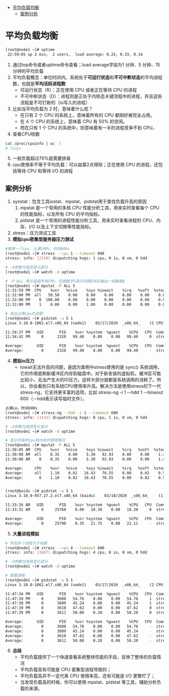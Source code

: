 <!-- TOC START min:1 max:3 link:true asterisk:false update:true -->
- [平均负载均衡](#平均负载均衡)
  - [案例分析](#案例分析)
<!-- TOC END -->

# 平均负载均衡
```sh
[root@node1 ~]# uptime
 22:59:05 up 2 min,  2 users,  load average: 0.25, 0.33, 0.14
```
1.  通过top命令或者uptime命令查看；load average字段为1 分钟、5 分钟、15 分钟的平均负载
2.  平均负载概念：单位时间内，系统处于**可运行状态**和**不可中断状态**的平均进程数，也就是**平均活跃进程数**
    - 可运行状态（R）：正在使用 CPU 或者正在等待 CPU 的进程
    - 不可中断状态（D）：进程则是正处于内核态关键流程中的进程，并且这些流程是不可打断的（io写入的进程）
3.  比如当平均负载为 2 时，意味着什么呢？
    - 在只有 2 个 CPU 的系统上，意味着所有的 CPU 都刚好被完全占用。
    - 在 4 个 CPU 的系统上，意味着 CPU 有 50% 的空闲。
    - 而在只有 1 个 CPU 的系统中，则意味着有一半的进程竞争不到 CPU。
4.  查看CPU核数
```sh
cat /proc/cpuinfo | wc -l
# lscpu
```
5.  一般负载超过70%就需要排查
6.  cpu使用率不等于平均负载：可以由第2点得知；正在使用 CPU 的进程，还包括等待 CPU 和等待 I/O 的进程

##  案例分析
1.  sysstat：包含工具iostat、mpstat、pidstat用于查找负载升高的原因
    1.  mpstat 是一个常用的多核 CPU 性能分析工具，用来实时查看每个 CPU 的性能指标，以及所有 CPU 的平均指标。
    2.  pidstat 是一个常用的进程性能分析工具，用来实时查看进程的 CPU、内存、I/O 以及上下文切换等性能指标。
2.  stress：压力测试工具
3.  **模拟cpu密集型服务器压力测试**

```sh
#使用一个cpu，占满100%，时间600s
[root@node1 ~]# stress --cpu 1 --timeout 600
stress: info: [2319] dispatching hogs: 1 cpu, 0 io, 0 vm, 0 hdd

# -d参数为高亮变化部分
[root@node1 ~]# watch -d uptime

# -P ALL 表示监控所有CPU，后面数字5表示间隔5秒后输出一组数据$
[root@node1 ~]# mpstat -P ALL 5     
11:31:59 PM  CPU    %usr   %nice    %sys %iowait    %irq   %soft  %steal  %guest  %gnice   %idle
11:32:00 PM  all   50.50    0.00    0.00    0.00    0.00    0.00    0.00    0.00    0.00   49.50
11:32:00 PM    0  100.00    0.00    0.00    0.00    0.00    0.00    0.00    0.00    0.00    0.00
11:32:00 PM    1    0.00    0.00    1.00    0.00    0.00    0.00    0.00    0.00    0.00   99.00

# 找出占用cpu的进程
[root@node1 ~]# pidstat -u 5 1      
Linux 3.10.0-1062.el7.x86_64 (node1) 	03/17/2020 	_x86_64_	(2 CPU)

11:34:37 PM   UID       PID    %usr %system  %guest    %CPU   CPU  Command
11:34:42 PM     0      2320   99.40    0.00    0.00   99.40     0  stress

Average:      UID       PID    %usr %system  %guest    %CPU   CPU  Command
Average:        0      2320   99.40    0.00    0.00   99.40     -  stress
```

4.  **模拟io压力**
    - iowait无法升高的问题，是因为案例中stress使用的是 sync() 系统调用，它的作用是刷新缓冲区内存到磁盘中。对于新安装的虚拟机，缓冲区可能比较小，无法产生大的IO压力，这样大部分就都是系统调用的消耗了。所以，你会看到只有系统CPU使用率升高。解决方法是使用stress的下一代stress-ng，它支持更丰富的选项，比如 stress-ng -i 1 --hdd 1 --timeout 600（--hdd表示读写临时文件）。

```sh
占满io，时间600s
[root@node1 ~]# stress-ng --hdd -i 1 --timeout 600
stress: info: [3143] dispatching hogs: 0 cpu, 1 io, 0 vm, 0 hdd

# -d参数为高亮变化部分
[root@node1 ~]# watch -d uptime   

# 显示所有的cpu和内存的使用情况
[root@node1 ~]# mpstat -P ALL 5
11:30:05 AM  CPU    %usr   %nice    %sys %iowait    %irq   %soft  %steal  %guest  %gnice   %idle
11:30:08 AM  all    0.35    0.00    5.30   92.93    0.00    0.00    1.41    0.00    0.00    0.00
11:30:08 AM    0    0.35    0.00    5.30   92.93    0.00    0.00    1.41    0.00    0.00    0.00

Average:     CPU    %usr   %nice    %sys %iowait    %irq   %soft  %steal  %guest  %gnice   %idle
Average:     all    1.10    0.02   16.43   76.55    0.00    0.02    0.58    0.00    0.00    5.31
Average:       0    1.10    0.02   16.43   76.55    0.00    0.02    0.58    0.00    0.00    5.31


[root@baidu ~]# pidstat -u 5 1
Linux 3.10.0-957.27.2.el7.x86_64 (baidu) 	03/18/2020 	_x86_64_	(1 CPU)

11:33:26 AM   UID       PID    %usr %system  %guest    %CPU   CPU  Command
11:33:31 AM     0     25768    0.00   18.38    0.00   18.38     0  stress-ng-hdd

Average:      UID       PID    %usr %system  %guest    %CPU   CPU  Command
Average:        0     25790    0.35   21.75    0.00   22.11     -  stress-ng-hdd
```

5.  **大量进程模拟**

```sh
# 开启多个线程大于核数
[root@node1 ~]# stress --cpu 4 --timeout 600
stress: info: [3607] dispatching hogs: 4 cpu, 0 io, 0 vm, 0 hdd

# -d参数为高亮变化部分
[root@node1 ~]# watch -d uptime   

# 查看进程
[root@node1 ~]# pidstat -u 5 1
Linux 3.10.0-1062.el7.x86_64 (node1) 	03/17/2020 	_x86_64_	(2 CPU)

11:47:34 PM   UID       PID    %usr %system  %guest    %CPU   CPU  Command
11:47:39 PM     0      3608   54.76    0.00    0.00   54.76     1  stress
11:47:39 PM     0      3609   45.24    0.00    0.00   45.24     1  stress
11:47:39 PM     0      3610   47.62    0.00    0.00   47.62     0  stress
11:47:39 PM     0      3611   50.00    0.20    0.00   50.20     0  stress

Average:      UID       PID    %usr %system  %guest    %CPU   CPU  Command
Average:        0      3608   54.76    0.00    0.00   54.76     -  stress
Average:        0      3609   45.24    0.00    0.00   45.24     -  stress
Average:        0      3610   47.62    0.00    0.00   47.62     -  stress
Average:        0      3611   50.00    0.20    0.00   50.20     -  stress
```

6.  **总结**
    - 平均负载提供了一个快速查看系统整体性能的手段，反映了整体的负载情况
    - 平均负载高有可能是 CPU 密集型进程导致的；
    - 平均负载高并不一定代表 CPU 使用率高，还有可能是 I/O 更繁忙了；
    - 当发现负载高的时候，你可以使用 mpstat、pidstat 等工具，辅助分析负载的来源。
